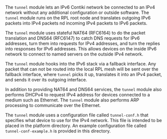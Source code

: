The `tunnel` module lets an IPv6 Contiki network be connected to an IPv4
network without any additional configuration or outside software. The
`tunnel` module runs on the RPL root node and translates outgoing IPv6
packets into IPv4 packets nd incoming IPv4 packets to IPv6 packets.

The `tunnel` module uses stateful NAT64 (RFC6164) to do the packet
translation and DNS64 (RFC6147) to catch DNS requests for IPv6
addresses, turn them into requests for IPv4 addresses, and turn the
replies into responses for IPv6 addresses. This allows devices on the
inside IPv6 network to connect to named servers on the outside IPv4
network.

The `tunnel` module hooks into the IPv6 stack via a fallback
interface. Any packet that can not be routed into the local RPL mesh
will be sent over the fallback interface, where `tunnel` picks it up,
translates it into an IPv4 packet, and sends it over its outgoing
interface.

In addition to providing NAT64 and DNS64 services, the `tunnel` module
also performs DHCPv4 to request IPv4 address for devices connected to
a medium such as Ethernet. The `tunnel` module also performs ARP
processing to communicate over the Ethernet.

The `tunnel` module uses a configuration file called `tunnel-conf.h` that
specifies what device to use for the IPv4 network. This file is
intended to be placed in the platform directory. An example
configuration file called `tunnel-conf-example.h` is provided in this
directory.

